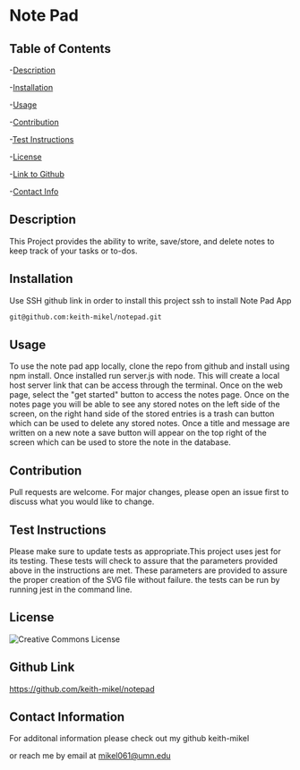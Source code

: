 # Note Pad


  ## Table of Contents
  -[Description](#desciption)

  -[Installation](#installation)

  -[Usage](#usage)

  -[Contribution](#contribution)

  -[Test Instructions](#test)

  -[License](#license)

  -[Link to Github](#githubLink)

  -[Contact Info](#contact)

  

<a name="description"></a>
## Description
 This Project provides the ability to write, save/store, and delete notes to keep track of your tasks or to-dos. 

<a name="installation"></a>
## Installation
 
  Use SSH github link in order to install this project ssh to install Note Pad App

   ```bash
   git@github.com:keith-mikel/notepad.git
   ```

<a name="usage"></a>
## Usage
 To use the note pad app locally, clone the repo from github and install using npm install. Once installed run server.js with node. This will create a local host server link that can be access through the terminal. Once on the web page, select the "get started" button to access the notes page. Once on the notes page you will be able to see any stored notes on the left side of the screen, on the right hand side of the stored entries is a trash can button which can be used to delete any stored notes. Once a title and message are written on a new note a save button will appear on the top right of the screen which can be used to store the note in the database. 

<a name="contribution"></a>
## Contribution
  Pull requests are welcome. For major changes, please open an issue first to discuss what you would like to change.

<a name="test"></a>
## Test Instructions 
 Please make sure to update tests as appropriate.This project uses jest for its testing. These tests will check to assure that the parameters provided above in the instructions are met. These parameters are provided to assure the proper creation of the SVG file without failure. the tests can be run by running jest in the command line.

<a name="license"></a>
## License 
![Creative Commons License](https://img.shields.io/badge/license-Creative%20Commons-blue.svg)

<a name="githubLink"></a>
## Github Link 

 https://github.com/keith-mikel/notepad

<a name="contact"></a>
## Contact Information 

  For additonal information please check out my github keith-mikel

  or reach me by email at mikel061@umn.edu
